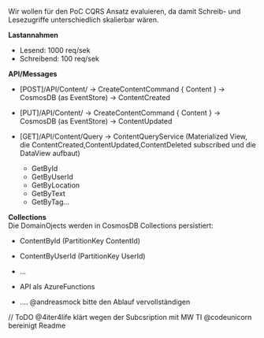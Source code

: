 Wir wollen für den PoC CQRS Ansatz evaluieren, da damit Schreib- und Lesezugriffe unterschiedlich skalierbar wären. 

**Lastannahmen**
- Lesend: 1000 req/sek
- Schreibend: 100 req/sek

**API/Messages** 
- [POST]/API/Content/ -> CreateContentCommand { Content } -> CosmosDB (as EventStore) -> ContentCreated
- [PUT]/API/Content/ -> CreateContentCommand { Content } -> CosmosDB (as EventStore) -> ContentUpdated

- [GET]/API/Content/Query -> ContentQueryService (Materialized View, die ContentCreated,ContentUpdated,ContentDeleted subscribed und die DataView aufbaut)
  - GetById
  - GetByUserId
  - GetByLocation
  - GetByText
  - GetByTag...

**Collections**  
Die DomainOjects werden in CosmosDB Collections persistiert:
- ContentById (PartitionKey ContentId)
- ContentByUserId (PartitionKey UserId)
- ...

- API als AzureFunctions 
- .... @andreasmock bitte den Ablauf vervollständigen

// ToDO
@4iter4life klärt wegen der Subcsription mit MW TI
@codeunicorn bereinigt Readme
